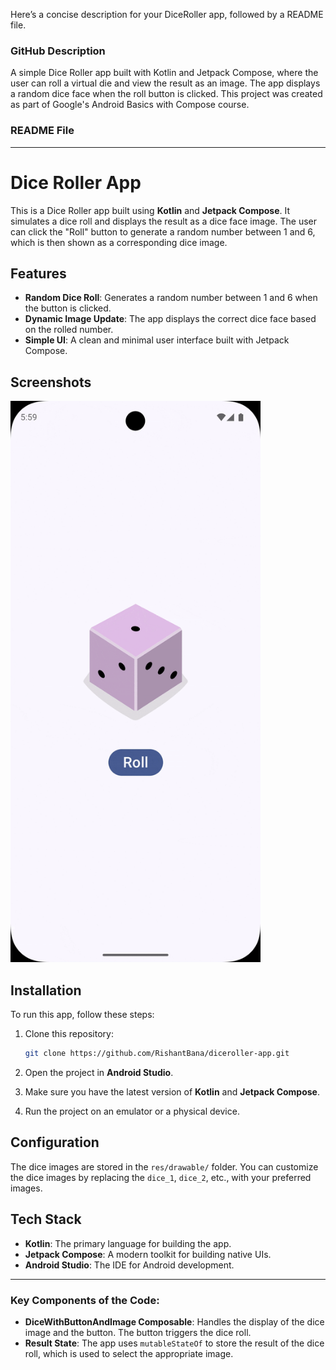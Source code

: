 Here’s a concise description for your DiceRoller app, followed by a README file.

### GitHub Description
A simple Dice Roller app built with Kotlin and Jetpack Compose, where the user can roll a virtual die and view the result as an image. The app displays a random dice face when the roll button is clicked. This project was created as part of Google's Android Basics with Compose course.

### README File

---

# Dice Roller App

This is a Dice Roller app built using **Kotlin** and **Jetpack Compose**. It simulates a dice roll and displays the result as a dice face image. The user can click the "Roll" button to generate a random number between 1 and 6, which is then shown as a corresponding dice image.

## Features

- **Random Dice Roll**: Generates a random number between 1 and 6 when the button is clicked.
- **Dynamic Image Update**: The app displays the correct dice face based on the rolled number.
- **Simple UI**: A clean and minimal user interface built with Jetpack Compose.

## Screenshots

<img src="dicerollergif.gif" alt="Dice Roller GIF" width="400"/>

## Installation

To run this app, follow these steps:

1. Clone this repository:
    ```bash
    git clone https://github.com/RishantBana/diceroller-app.git
    ```

2. Open the project in **Android Studio**.

3. Make sure you have the latest version of **Kotlin** and **Jetpack Compose**.

4. Run the project on an emulator or a physical device.

## Configuration

The dice images are stored in the `res/drawable/` folder. You can customize the dice images by replacing the `dice_1`, `dice_2`, etc., with your preferred images.

## Tech Stack

- **Kotlin**: The primary language for building the app.
- **Jetpack Compose**: A modern toolkit for building native UIs.
- **Android Studio**: The IDE for Android development.

---

### Key Components of the Code:
- **DiceWithButtonAndImage Composable**: Handles the display of the dice image and the button. The button triggers the dice roll.
- **Result State**: The app uses `mutableStateOf` to store the result of the dice roll, which is used to select the appropriate image.
